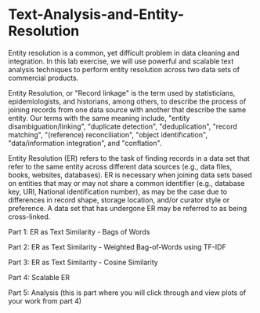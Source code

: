 # Text-Analysis-and-Entity-Resolution


Entity resolution is a common, yet difficult problem in data cleaning and integration. In this lab exercise, we will use powerful and scalable text analysis techniques to perform entity resolution across two data sets of commercial products.

Entity Resolution, or "Record linkage" is the term used by statisticians, epidemiologists, and historians, among others, to describe the process of joining records from one data source with another that describe the same entity. Our terms with the same meaning include,  "entity disambiguation/linking", "duplicate detection", "deduplication", "record matching", "(reference) reconciliation", "object identification", "data/information integration", and "conflation".

Entity Resolution (ER) refers to the task of finding records in a data set that refer to the same entity across different data sources (e.g., data files, books, websites, databases). ER is necessary when joining data sets based on entities that may or may not share a common identifier (e.g., database key, URI, National identification number), as may be the case due to differences in record shape, storage location, and/or curator style or preference. A data set that has undergone ER may be referred to as being cross-linked.


Part 1: ER as Text Similarity - Bags of Words

Part 2: ER as Text Similarity - Weighted Bag-of-Words using TF-IDF

Part 3: ER as Text Similarity - Cosine Similarity

Part 4: Scalable ER

Part 5: Analysis (this is part where you will click through and view plots of your work from part 4)
